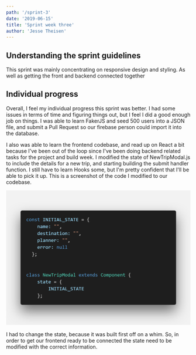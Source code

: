 ```yaml
---
path: '/sprint-3'
date: '2019-06-15'
title: 'Sprint week three'
author: 'Jesse Theisen'
---
```


## Understanding the sprint guidelines
This sprint was mainly concentrating on responsive design and styling. As well as getting the front and backend connected together

## Individual progress

Overall, I feel my individual progress this sprint was better. I had some issues in terms of time and figuring things out, but I feel I did a good enough job on things. I was able to learn FakerJS and seed 500 users into a JSON file, and submit a Pull Request so our firebase person could import it into the database.

I also was able to learn the frontend codebase, and read up on React a bit because I've been out of the loop since I've been doing backend related tasks for the project and build week. I modified the state of NewTripModal.js to include the details for a new trip,
and starting building the submit handler function. I still have to learn Hooks some, but I'm pretty confident that I'll be able to pick it up. This is a screenshot of the code I modified to our codebase.

![code](./code.png "The frontend code I modified")

I had to change the state, because it was built first off on a whim. So, in order to get our frontend ready to be connected the state need to be modified with the correct information. 